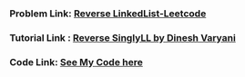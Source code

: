 ### Problem Link: [Reverse LinkedList-Leetcode](https://leetcode.com/problems/reverse-linked-list/)

### Tutorial Link : [Reverse SinglyLL by Dinesh Varyani](https://www.youtube.com/watch?v=jY-EUKXYT20&ab_channel=DineshVaryani)

### Code Link: [See My Code here](https://github.com/Nidhikumari-4/DSA-EndGame/blob/main/01.Data%20Structure/01.LinkedList/01.Singly-LinkedList/Leetcode%20Qs/01.Reverse%20LL/reverseLL.cpp) 